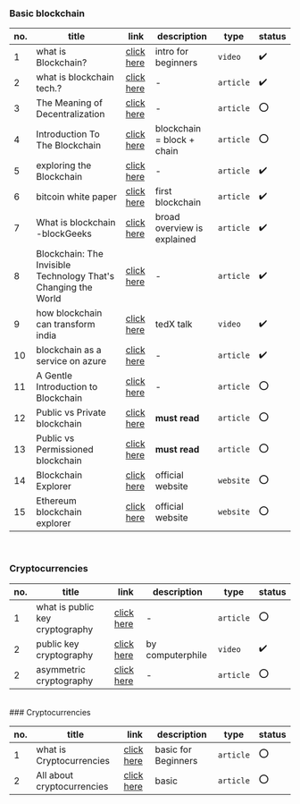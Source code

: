 ### Basic blockchain

no. | title | link | description | type | status
--- | ----- | ---- | ----------- | ---- | -------
1 | what is Blockchain? |  [click here](https://youtu.be/SSo_EIwHSd4) | intro for beginners | `video` | :heavy_check_mark: 
2 | what is blockchain tech.? |  [click here](https://blockgeeks.com/guides/what-is-blockchain-technology/) | - | `article` | :heavy_check_mark:
3 | The Meaning of Decentralization  |  [click here](https://medium.com/@VitalikButerin/the-meaning-of-decentralization-a0c92b76a274) | - | `article` | :o:
4 | Introduction To The Blockchain |  [click here](https://medium.com/mindorks/what-is-blockchain-simplest-introduction-to-the-blockchain-764a468e1575) | blockchain = block + chain | `article` | :o:
5 | exploring the Blockchain |  [click here](https://medium.com/@jadhavakshaymahesh/exploring-the-blockchain-b5559c1ddaa2) | - | `article` | :heavy_check_mark: 
6 | bitcoin white paper |  [click here](https://queue.acm.org/detail.cfm?id=3136559)  | first blockchain | `article` | :heavy_check_mark:
7 | What is blockchain -blockGeeks |  [click here](https://blockgeeks.com/guides/what-is-blockchain-technology/) | broad overview is explained | `article` | :heavy_check_mark:
8 | Blockchain: The Invisible Technology That's Changing the World |  [click here](https://www.pcmag.com/article/351486/blockchain-the-invisible-technology-thats-changing-the-wor) | - | `article` | :heavy_check_mark:
9 | how blockchain can transform india |  [click here](https://www.youtube.com/watch?v=8fbhI1qVj0c) | tedX talk | `video` | :heavy_check_mark:
10 | blockchain as a service on azure |  [click here](https://azure.microsoft.com/en-us/blog/ethereum-blockchain-as-a-service-now-on-azure/) | - | `article` | :heavy_check_mark:
11 | A Gentle Introduction to Blockchain | [click here](https://bitsonblocks.net/2015/09/09/gentle-introduction-blockchain-technology/) | - | `article` | :o:
12 | Public vs Private blockchain | [click here](https://blog.ethereum.org/2015/08/07/on-public-and-private-blockchains/) | **must read** | `article` | :o:
13 | Public vs Permissioned blockchain | [click here](https://www.coindesk.com/information/what-is-the-difference-between-open-and-permissioned-blockchains) | **must read** | `article` | :o:
14 | Blockchain Explorer | [click here](https://www.blockchain.com/explorer) | official website | `website` | :o: 
15 | Ethereum blockchain explorer | [click here](https://etherscan.io/) | official website | `website` | :o:
<br/>


### Cryptocurrencies

no. | title | link | description | type | status
--- | ----- | ---- | ----------- | ---- | -------
1 | what is public key cryptography | [click here](https://www.globalsign.com/en/ssl-information-center/what-is-public-key-cryptography/) | - | `article` | :o:
2 |  public key cryptography | [click here](https://youtu.be/GSIDS_lvRv4) | by computerphile | `video` | :heavy_check_mark:
2 | asymmetric cryptography | [click here](https://searchsecurity.techtarget.com/definition/asymmetric-cryptography) | - | `article` | :o:

<br/>
### Cryptocurrencies

no. | title | link | description | type | status
--- | ----- | ---- | ----------- | ---- | -------
1 | what is Cryptocurrencies | [click here](https://cointelegraph.com/bitcoin-for-beginners/what-are-cryptocurrencies#accept-as-payment-for-business) | basic for Beginners | `article` | :o:
2 | All about cryptocurrencies | [click here](https://blockgeeks.com/guides/what-is-cryptocurrency/) | basic | `article` | :o:
